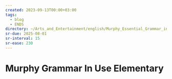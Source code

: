 ```yaml
---
created: 2023-09-13T00:00+03:00
tags:
  - blog
  - ENDS
directory: ~/Arts_and_Entertainment/english/Murphy_Essential_Grammar_in_Use_Elementary
sr-due: 2025-08-01
sr-interval: 15
sr-ease: 230
---
```


# Murphy Grammar In Use Elementary
